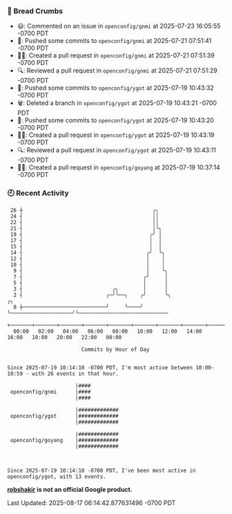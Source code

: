 ### 🍞 Bread Crumbs

 * 😃: Commented on an issue in `openconfig/gnmi` at 2025-07-23 16:05:55 -0700 PDT
 * 🚢: Pushed some commits to `openconfig/gnmi` at 2025-07-21 07:51:41 -0700 PDT
 * ✍🏼: Created a pull request in `openconfig/gnmi` at 2025-07-21 07:51:39 -0700 PDT
 * 🔍: Reviewed a pull request in  `openconfig/gnmi` at 2025-07-21 07:51:29 -0700 PDT
 * 🚢: Pushed some commits to `openconfig/ygot` at 2025-07-19 10:43:32 -0700 PDT
 * 🗑: Deleted a branch in `openconfig/ygot` at 2025-07-19 10:43:21 -0700 PDT
 * 🚢: Pushed some commits to `openconfig/ygot` at 2025-07-19 10:43:20 -0700 PDT
 * ✍🏼: Created a pull request in `openconfig/ygot` at 2025-07-19 10:43:19 -0700 PDT
 * 🔍: Reviewed a pull request in  `openconfig/ygot` at 2025-07-19 10:43:11 -0700 PDT
 * ✍🏼: Created a pull request in `openconfig/goyang` at 2025-07-19 10:37:14 -0700 PDT

### 🕘 Recent Activity
```
 26 ┼                                          ╭╮
 24 ┤                                          ││
 22 ┤                                          ││
 21 ┤                                          │╰╮
 19 ┤                                         ╭╯ │
 17 ┤                                         │  │
 15 ┤                                         │  │
 14 ┤                                        ╭╯  ╰╮
 12 ┤                                        │    │
 10 ┤                                        │    │
  9 ┤                                        │    ╰╮
  7 ┤                                       ╭╯     │
  5 ┤                                       │      │
  3 ┤                             ╭╮        │      │
  2 ┤                           ╭─╯╰──╮    ╭╯      ╰╮                    ╭╮
  0 ┼───────────────────────────╯     ╰────╯        ╰────────────────────╯╰─────────────────────────────
    +───────+───────+───────+───────+───────+───────+───────+───────+───────+───────+───────+───────+────
  00:00   02:00   04:00   06:00   08:00   10:00   12:00   14:00   16:00   18:00   20:00   22:00   00:00   

						Commits by Hour of Day


Since 2025-07-19 10:14:10 -0700 PDT, I'm most active between 10:00-10:59 - with 26 events in that hour.

```



```
                      |####
 openconfig/gnmi      |####
                      |####

                      |#############
 openconfig/ygot      |#############
                      |#############

                      |#############
 openconfig/goyang    |#############
                      |#############



Since 2025-07-19 10:14:10 -0700 PDT, I've been most active in openconfig/ygot, with 13 events.

```
**[robshakir](mailto:robjs@google.com) is not an official Google product.**  


Last Updated: 2025-08-17 06:14:42.877631496 -0700 PDT
